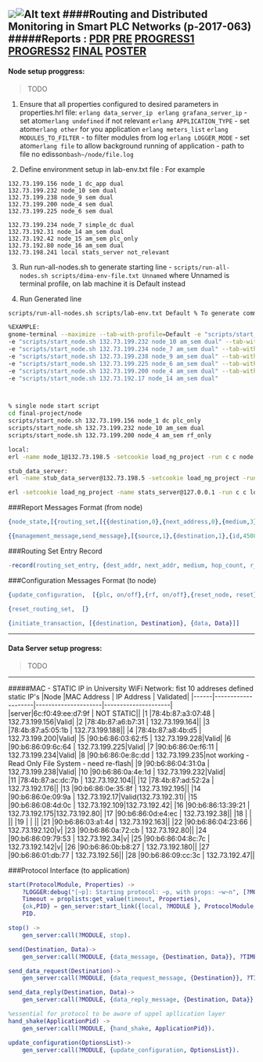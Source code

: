 ![](http://in.bgu.ac.il/Style%20Library/he-IL/Images/logotextfull.gif)![Alt text](http://in.bgu.ac.il/Style%20Library/Images/bgu/general/logo-simbol.gif)
####Routing and Distributed Monitoring in Smart PLC Networks (p-2017-063)               
#####Reports :    [PDR](https://drive.google.com/open?id=0BwYXH0n9ZthMblJyOXNEZzBxWjg)      [PRE](https://drive.google.com/open?id=0BwYXH0n9ZthMT1l1dHlhZEI4Szg)       [PROGRESS1](https://drive.google.com/open?id=0BwYXH0n9ZthMdjl2YnhHRHBxdEE)       [PROGRESS2](https://drive.google.com/open?id=0BwYXH0n9ZthMOS13ck54SldrLUE)       [FINAL]()       [POSTER](https://drive.google.com/open?id=0B-tdbX-lO15iUGMxUEpsMDJFeHc)
---
#### Node setup proggress:
>TODO
1. Ensure that all properties configured to desired parameters in properties.hrl file:
```erlang data_server_ip ```
```erlang grafana_server_ip``` - set atom```erlang undefined``` if not relevant
```erlang APPLICATION_TYPE``` - set atom```erlang other``` for you application
```erlang meters_list```
```erlang MODULES_TO_FILTER``` - to filter modules from log
```erlang LOGGER_MODE``` - set atom```erlang file``` to allow background running of application - path to file no edisson```bash~/node/file.log```

2. Define environment setup in  lab-env.txt file :
For example 
```
132.73.199.156 node_1 dc_app dual
132.73.199.232 node_10 sem dual
132.73.199.238 node_9 sem dual
132.73.199.200 node_4 sem dual
132.73.199.225 node_6 sem dual

132.73.199.234 node_7 simple_dc dual
132.73.192.31 node_14 am_sem dual
132.73.192.42 node_15 am_sem plc_only
132.73.192.80 node_16 am_sem dual
132.73.198.241 local stats_server not_relevant
```

3. Run run-all-nodes.sh to generate starting line - ```scripts/run-all-nodes.sh scripts/dima-env-file.txt Unnamed``` where Unnamed is terminal profile, on lab machine it is Default instead

4. Run Generated line



>
```bash
scripts/run-all-nodes.sh scripts/lab-env.txt Default % To generate command to run all environment configured in scripts/lab-env.txt

%EXAMPLE:
gnome-terminal --maximize --tab-with-profile=Default -e "scripts/start_node.sh 132.73.199.156 node_1 dc dual" --tab-with-profile=Default \
-e "scripts/start_node.sh 132.73.199.232 node_10 am_sem dual" --tab-with-profile=Default \
-e "scripts/start_node.sh 132.73.199.234 node_7 am_sem dual" --tab-with-profile=Default \
-e "scripts/start_node.sh 132.73.199.238 node_9 am_sem dual" --tab-with-profile=Default \
-e "scripts/start_node.sh 132.73.199.225 node_6 am_sem dual" --tab-with-profile=Default \
-e "scripts/start_node.sh 132.73.199.200 node_4 am_sem dual" --tab-with-profile=Default \
-e "scripts/start_node.sh 132.73.192.17 node_14 am_sem dual"



% single node start script
cd final-project/node
scripts/start_node.sh 132.73.199.156 node_1 dc plc_only
scripts/start_node.sh 132.73.199.232 node_10 am_sem dual
scripts/start_node.sh 132.73.199.200 node_4 am_sem rf_only

local:
erl -name node_1@132.73.198.5 -setcookie load_ng_project -run c c node -run node start node_1 smart_meter dual

stub_data_server:
erl -name stub_data_server@132.73.198.5 -setcookie load_ng_project -run c c stub_data_server -run c c log -run stub_data_server start

erl -setcookie load_ng_project -name stats_server@127.0.0.1 -run c c loadNGgui -run loadNGgui start


```

###Report Messages Format (from node)
```erlang
{node_state,[{routing_set,[{{destination,0},{next_address,0},{medium,3}}]},{medium_mode,dual}]}

{{management_message,send_message},[{source,1},{destination,1},{id,45085103},{type,0}]}

```
###Routing Set Entry Record
```erlang
-record(routing_set_entry, {dest_addr, next_addr, medium, hop_count, r_seq_number, bidirectional, valid_time, valid}).
```

###Configuration Messages Format (to node)
```erlang
{update_configuration,  [{plc, on/off},{rf, on/off},{reset_node, reset}]

{reset_routing_set,  [}

{initiate_transaction, [{destination, Destination}, {data, Data}]]
```



---
#### Data Server setup progress:
>TODO
>
>
---
#####MAC - STATIC IP in University WiFi Network: fist 10 addreses defined static IP's
|Node  |MAC Address         |     IP Address      |        Validated|
|------|--------------------|---------------------|---------------------|
|server|6c:f0:49:ee:d7:9f   |   NOT STATIC||
|1     |78:4b:87:a3:07:48   |	132.73.199.156|Valid|
|2     |78:4b:87:a6:b7:31   |	132.73.199.164||
|3     |78:4b:87:a5:05:1b   |	132.73.199.188||
|4     |78:4b:87:a8:4b:d5   |	132.73.199.200|Valid|
|5     |90:b6:86:03:62:f5   |	132.73.199.228|Valid|
|6     |90:b6:86:09:6c:64   |	132.73.199.225|Valid|
|7     |90:b6:86:0e:f6:11   |	132.73.199.234|Valid|
|8     |90:b6:86:0e:8c:dd   |	132.73.199.235|not working - Read Only File System - need re-flash|
|9     |90:b6:86:04:31:0a   |	132.73.199.238|Valid|
|10    |90:b6:86:0a:4e:1d   |	132.73.199.232|Valid|		
|11    |78:4b:87:ac:dc:7b   |	132.73.192.104||
|12    |78:4b:87:ad:52:2a   |	132.73.192.176||
|13    |90:b6:86:0e:35:8f   |	132.73.192.195||
|14    |90:b6:86:0e:09:9a   |	132.73.192.17|Valid(132.73.192.31)|
|15    |90:b6:86:08:4d:0c   |	132.73.192.109|132.73.192.42|
|16    |90:b6:86:13:39:21   |	132.73.192.175|132.73.192.80|
|17    |90:b6:86:0d:e4:ec   |	132.73.192.38||
|18    |                    |                  ||
|19    |                    |                  ||
|21    |90:b6:86:03:a1:4d   |	132.73.192.163||
|22    |90:b6:86:04:23:66   |	132.73.192.120|v|
|23    |90:b6:86:0a:72:cb   |	132.73.192.80||
|24    |90:b6:86:09:79:53   |	132.73.192.34|v|
|25    |90:b6:86:04:8c:7c   |	132.73.192.142|v|
|26    |90:b6:86:0b:b8:27   |	132.73.192.180||
|27    |90:b6:86:01:db:77   |	132.73.192.56||
|28    |90:b6:86:09:cc:3c   |	132.73.192.47||



###Protocol Interface (to application)


```erlang
start(ProtocolModule, Properties) ->
    ?LOGGER:debug("[~p]: Starting protocol: ~p, with props: ~w~n", [?MODULE, ProtocolModule, Properties]),
    Timeout = proplists:get_value(timeout, Properties),
    {ok,PID} = gen_server:start_link({local, ?MODULE }, ProtocolModule, Properties, [{timeout, Timeout}]),
    PID.

stop() ->
    gen_server:call(?MODULE, stop).

send(Destination, Data)->
    gen_server:call(?MODULE, {data_message, {Destination, Data}}, ?TIMEOUT).

send_data_request(Destination)->
    gen_server:call(?MODULE, {data_request_message, {Destination}}, ?TIMEOUT).

send_data_reply(Destination, Data)->
    gen_server:call(?MODULE, {data_reply_message, {Destination, Data}}, ?TIMEOUT).

%essential for protocol to be aware of uppel apllication layer
hand_shake(ApplicationPid) ->
    gen_server:call(?MODULE, {hand_shake, ApplicationPid}).

update_configuration(OptionsList)->
    gen_server:call(?MODULE, {update_configuration, OptionsList}).
```
